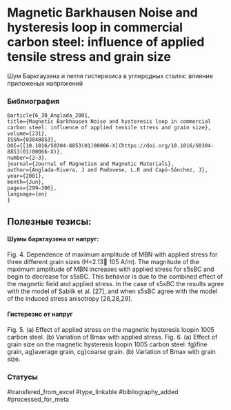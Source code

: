 # Magnetic Barkhausen Noise and hysteresis loop in commercial carbon steel: influence of applied tensile stress and grain size

Шум Баркгаузена и петля гистерезиса в углеродных сталях: влияние приложеных напряжений

### Библиография
```
@article{6_30_Anglada_2001,
title={Magnetic Barkhausen Noise and hysteresis loop in commercial carbon steel: influence of applied tensile stress and grain size},
volume={231},
ISSN={03048853},
DOI={[10.1016/S0304-8853(01)00066-X](https://doi.org/10.1016/S0304-8853(01)00066-X)},
number={2–3},
journal={Journal of Magnetism and Magnetic Materials},
author={Anglada-Rivera, J and Padovese, L.R and Capó-Sánchez, J},
year={2001},
month={Jun},
pages={299–306},
language={en}
}
```

## Полезные тезисы:

#### Шумы баркгаузена от напруг:
Fig. 4. Dependence of maximum amplitude of MBN with
applied stress for three different grain sizes (H=2.13
105 A/m).
The magnitude of the maximum amplitude of
MBN increases with applied stress for s5sBC and
begin to decrease for s5sBC. This behavior is due
to the combined effect of the magnetic field and
applied stress. In the case of s5sBC the results
agree with the model of Sablik et al. [27], and when
s5sBC agree with the model of the induced stress
anisotropy [26,28,29].


#### Гистерезис от напруг
Fig. 5. (a) Effect of applied stress on the magnetic hysteresis
loopin 1005 carbon steel. (b) Variation of Bmax with applied
stress.
Fig. 6. (a) Effect of grain size on the magnetic hysteresis loopin
1005 carbon steel: fg}fine grain, ag}average grain, cg}coarse
grain. (b) Variation of Bmax with grain size.


### Статусы
#transfered_from_excel 
#type_linkable 
#bibliography_added
#processed_for_meta
